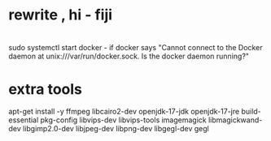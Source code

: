 # rewrite , hi - fiji



#
sudo systemctl start docker - if docker says "Cannot connect to the Docker daemon at unix:///var/run/docker.sock. Is the docker daemon running?"




# extra tools
apt-get install -y ffmpeg libcairo2-dev openjdk-17-jdk openjdk-17-jre build-essential pkg-config libvips-dev libvips-tools imagemagick libmagickwand-dev libgimp2.0-dev libjpeg-dev libpng-dev libgegl-dev gegl